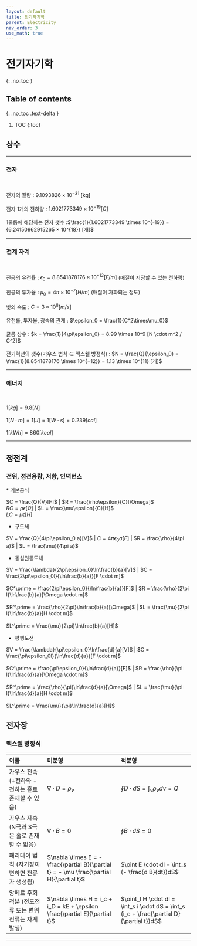 ```yaml
---
layout: default
title: 전기자기학
parent: Electricity
nav_order: 3
use_math: true
---
```


# 전기자기학
{: .no_toc }

## Table of contents
{: .no_toc .text-delta }

1. TOC
{:toc}

## 상수

---

### 전자

<br>

전자의 질량 : $9.1093826 \times 10^{-31}$ [kg]<br><br>
전자 1개의 전하량 : $1.6021773349 \times 10^{-19} [C]$<br><br>
1쿨롱에 해당하는 전자 갯수 :$\frac{1}{1.6021773349 \times 10^{-19}} = {6.24150962915265 × 10^{18}} [개]$

---

### 전계 자계

<br>

진공의 유전률 : $\epsilon_0 = 8.8541878176 \times 10^{−12} [F/m]$ (매질이 저장할 수 있는 전하량)<br><br>
진공의 투자율 : $\mu_0 = 4\pi \times 10^{-7} [H/m]$ (매질이 자화되는 정도)<br><br>
빛의 속도 : $C = 3 \times 10^8 [m/s]$<br><br>
유전률, 투자율, 광속의 관계 : $\epsilon_0 = \frac{1}{C^2\times\mu_0}$<br><br>
쿨롱 상수 : $k = \frac{1}{4\pi\epsilon_0} = 8.99 \times 10^9 [N \cdot m^2 / C^2]$<br><br>
전기력선의 갯수(가우스 법칙 $\in$ 맥스웰 방정식) : $N = \frac{Q}{\epsilon_0} = \frac{1}{8.8541878176 \times 10^{−12}} = 1.13 \times 10^{11} [개]$

---

### 에너지

<br>

$1 [kg] = 9.8 [N]$<br><br>
$1 [N \cdot m] = 1 [J] = 1 [W \cdot s] = 0.239 [cal]$<br><br>
$1 [kWh] = 860 [kcal]$

---

## 정전계

### 전위, 정전용량, 저항, 인덕턴스

<div class="code-example" markdown="1">
* 기본공식

$C = \frac{Q}{V}[F]$ | $R = \frac{\rho\epsilon}{C}[\Omega]$ <br> $RC = \rho\epsilon[\Omega]$ | $L = \frac{\mu\epsilon}{C}[H]$ <br> $LC = \mu\epsilon[H]$

* 구도체

$V = \frac{Q}{4\pi\epsilon_0 a}[V]$ | $C = 4\pi\epsilon_0a[F]$ | $R = \frac{\rho}{4\pi a}$ | $L = \frac{\mu}{4\pi a}$

* 동심원통도체

$V = \frac{\lambda}{2\pi\epsilon_0}\ln\frac{b}{a}[V]$ | $C = \frac{2\pi\epsilon_0l}{\ln\frac{b}{a}}[F \cdot m]$ <br><br> $C^\prime = \frac{2\pi\epsilon_0}{\ln\frac{b}{a}}[F]$ | $R = \frac{\rho}{2\pi l}\ln\frac{b}{a}[\Omega \cdot m]$ <br><br> $R^\prime = \frac{\rho}{2\pi}\ln\frac{b}{a}[\Omega]$ | $L = \frac{\mu}{2\pi l}\ln\frac{b}{a}[H \cdot m]$ <br><br> $L^\prime = \frac{\mu}{2\pi}\ln\frac{b}{a}[H]$ 

* 평행도선

$V = \frac{\lambda}{\pi\epsilon_0}\ln\frac{d}{a}[V]$ | $C = \frac{\pi\epsilon_0l}{\ln\frac{d}{a}}[F \cdot m]$ <br><br> $C^\prime = \frac{\pi\epsilon_0}{\ln\frac{d}{a}}[F]$ | $R = \frac{\rho}{\pi l}\ln\frac{d}{a}[\Omega \cdot m]$ <br><br> $R^\prime = \frac{\rho}{\pi}\ln\frac{d}{a}[\Omega]$ | $L = \frac{\mu}{\pi l}\ln\frac{d}{a}[H \cdot m]$ <br><br> $L^\prime = \frac{\mu}{\pi}\ln\frac{d}{a}[H]$

</div>

## 전자장

### 맥스웰 방정식

<div class="code-example" markdown="1">

| 이름                     | 미분형                                                | 적분형 | 
|:-------------------------|:-----------------------------------------------------|:-------|
| 가우스 전속 (+전하와 -전하는 홀로 존재할 수 있음)|$\nabla \cdot D = \rho_v$ | $\oint D \cdot dS = \int_v \rho_v dv = Q$|
| 가우스 자속 (N극과 S극은 홀로 존재할 수 없음) | $\nabla \cdot B = 0$ |$\oint B \cdot dS = 0$|
| 패러데이 법칙 (자기장이 변하면 전류가 생성됨)  | $\nabla \times E = - \frac{\partial B}{\partial t} = - \mu \frac{\partial H}{\partial t}$ | $\oint E \cdot dl = \int_s (- \frac{d B}{dt})dS$|
| 앙페르 주회적분 (전도전류 또는 변위전류는 자계발생) | $\nabla \times H = i_c + i_D = kE + \epsilon \frac{\partial E}{\partial t}$ | $\oint_l H \cdot dl = \int_s i \cdot dS = \int_s (i_c + \frac{\partial D}{\partial t})dS$|

</div>

---

